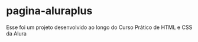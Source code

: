 # pagina-aluraplus
Esse foi um projeto desenvolvido ao longo do Curso Prático de HTML e CSS da Alura
